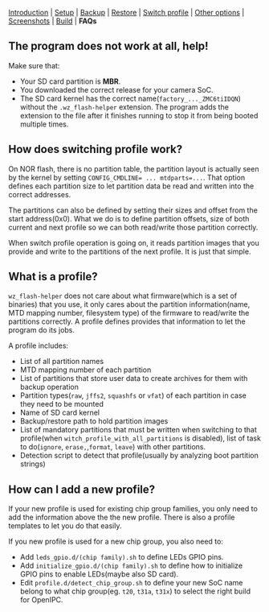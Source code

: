 
[Introduction](README.md) | [Setup](README_setup.md) | [Backup](README_backup.md) | [Restore](README_restore.md) | [Switch profile](README_switch_profile.md) | [Other options](README_other_options.md) | [Screenshots](README_screenshots.md) | [Build](README_build.md) | **FAQs**



## The program does not work at all, help!

Make sure that:
- Your SD card partition is **MBR**.
- You downloaded the correct release for your camera SoC.
- The SD card kernel has the correct name(`factory_..._ZMC6tiIDQN`) without the `.wz_flash-helper` extension. The program adds the extension to the file after it finishes running to stop it from being booted multiple times.

## How does switching profile work?

On NOR flash, there is no partition table, the partition layout is actually seen by the kernel by setting `CONFIG_CMDLINE= ... mtdparts=...`. That option defines each partition size to let partition data be read and written into the correct addresses.

The partitions can also be defined by setting their sizes and offset from the start address(0x0). What we do is to define partition offsets, size of both current and next profile so we can both read/write those partition correctly.

When switch profile operation is going on, it reads partition images that you provide and write to the partitions of the next profile. It is just that simple.

## What is a profile?

`wz_flash-helper` does not care about what firmware(which is a set of binaries) that you use, it only cares about the partition information(name, MTD mapping number, filesystem type) of the firmware to read/write the partitions correctly. A profile defines provides that information to let the program do its jobs.

A profile includes:
- List of all partition names
- MTD mapping number of each partition
- List of partitions that store user data to create archives for them with backup operation
- Partition types(`raw`, `jffs2`, `squashfs` or `vfat`) of each partition in case they need to be mounted
- Name of SD card kernel
- Backup/restore path to hold partition images
- List of mandatory partitions that must be written when switching to that profile(when `witch_profile_with_all_partitions` is disabled), list of task to do(`ignore`, `erase,`,`format`, `leave`) with other partitions.
- Detection script to detect that profile(usually by analyzing boot partition strings)

## How can I add a new profile?

If your new profile is used for existing chip group families, you only need to add the information above the the new profile. There is also a profile templates to let you do that easily.

If you new profile is used for a new chip group, you also need to:
- Add `leds_gpio.d/(chip family).sh` to define LEDs GPIO pins.
- Add `initialize_gpio.d/(chip family).sh` to define how to initialize GPIO pins to enable LEDs(maybe also SD card).
- Edit `profile.d/detect_chip_group.sh` to define your new SoC name belong to what chip group(eg. `t20`, `t31a`, `t31x`) to select the right build for OpenIPC.

